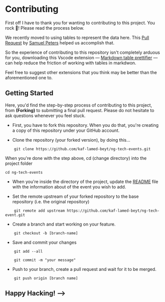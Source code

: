 # Contributing

First off I have to thank you for wanting to contributing to this project. You rock 🤘! Please read the process below.

We recently moved to using tables to represent the data here. This [Pull Request](https://github.com/kaf-lamed-beyt/ng-tech-events/pull/35) by [Samuel Peters](https://github.com/Petsamuel) helped us accomplish that.

So the experience of contributing to this repository isn't completely arduous for you, downloading this Vscode extension &mdash; [Markdown table prettifier](https://marketplace.visualstudio.com/items?itemName=darkriszty.markdown-table-prettify) &mdash; can help reduce the friction of working with tables in markdwon.

Feel free to suggest other extensions that you think may be better than the aforementioned one to.

## Getting Started

Here, you'd find the step-by-step process of contributing to this project, from **(Forking)** to submitting a final pull request. Please do not hesitate to ask questions whenever you feel stuck.

- First, you have to fork this repository. When you do that, you're creating a copy of this repository under your GitHub account.

- Clone the repository (your forked version), by doing this...

```shell
    git clone https://github.com/kaf-lamed-beyt/ng-tech-events.git
```

When you're done with the step above, cd (change directory) into the project folder

```shell
cd ng-tech-events
```

- When you're inside the directory of the project, update the [README](README.md) file with the information about of the event you wish to add.

- Set the remote upstream of your forked repository to the base repository (i.e. the original repository)

```shell
    git remote add upstream https://github.com/kaf-lamed-beyt/ng-tech-event.git
```

- Create a branch and start working on your feature.

```shell
    git checkout -b [branch-name]
```

- Save and commit your changes

```shell
    git add --all

    git commit -m "your message"
```

- Push to your branch, create a pull request and wait for it to be merged.

```shell
    git push origin [branch name]
```

## Happy Hacking! -->
